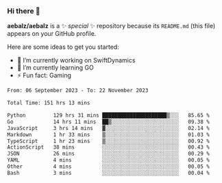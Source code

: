 ### Hi there 👋

**aebalz/aebalz** is a ✨ _special_ ✨ repository because its `README.md` (this file) appears on your GitHub profile.

Here are some ideas to get you started:

- 🔭 I’m currently working on SwiftDynamics
- 🌱 I’m currently learning GO
-  ⚡ Fun fact: Gaming
  
  <!--
- 👯 I’m looking to collaborate on ...
- 🤔 I’m looking for help with ...
- 💬 Ask me about ...
- 📫 How to reach me: ...
- 😄 Pronouns: ...
-->

<!--START_SECTION:waka-->

```txt
From: 06 September 2023 - To: 22 November 2023

Total Time: 151 hrs 13 mins

Python         129 hrs 31 mins █████████████████████▒░░░   85.65 %
Go             14 hrs 11 mins  ██▒░░░░░░░░░░░░░░░░░░░░░░   09.38 %
JavaScript     3 hrs 14 mins   ▓░░░░░░░░░░░░░░░░░░░░░░░░   02.14 %
Markdown       1 hr 33 mins    ▒░░░░░░░░░░░░░░░░░░░░░░░░   01.03 %
TypeScript     1 hr 23 mins    ▒░░░░░░░░░░░░░░░░░░░░░░░░   00.92 %
ActionScript   38 mins         ░░░░░░░░░░░░░░░░░░░░░░░░░   00.43 %
JSON           26 mins         ░░░░░░░░░░░░░░░░░░░░░░░░░   00.29 %
YAML           4 mins          ░░░░░░░░░░░░░░░░░░░░░░░░░   00.05 %
Other          4 mins          ░░░░░░░░░░░░░░░░░░░░░░░░░   00.05 %
Bash           3 mins          ░░░░░░░░░░░░░░░░░░░░░░░░░   00.04 %
```

<!--END_SECTION:waka-->
